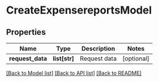 # CreateExpensereportsModel

## Properties
Name | Type | Description | Notes
------------ | ------------- | ------------- | -------------
**request_data** | **list[str]** | Request data | [optional] 

[[Back to Model list]](../README.md#documentation-for-models) [[Back to API list]](../README.md#documentation-for-api-endpoints) [[Back to README]](../README.md)

